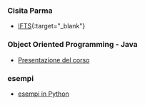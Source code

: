 ### Cisita Parma
- [IFTS](https://www.cisita.parma.it){:target="_blank"}

### Object Oriented Programming - Java
- [Presentazione del corso](http://albertoferrari.github.io/oop_Python/lezioni/OOPPython-00-presentazione.pdf)

### esempi
- [esempi in Python](https://github.com/albertoferrari/oop_Python/tree/master/esempi)

